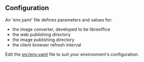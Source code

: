 ## Configuration

An 'env.yaml' file defines parameters and values for:
- the image converter, developed to be libreoffice
- the web publishing directory
- the image publishing directory
- the client browser refresh interval

Edit the [src/env.yaml](./src/env.yaml) file to suit your environment's 
configuration.
